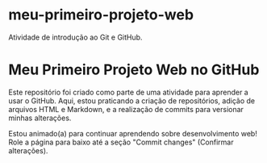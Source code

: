 # meu-primeiro-projeto-web
Atividade de introdução ao Git e GitHub.
# Meu Primeiro Projeto Web no GitHub

Este repositório foi criado como parte de uma atividade para aprender a usar o GitHub.
Aqui, estou praticando a criação de repositórios, adição de arquivos HTML e Markdown,
e a realização de commits para versionar minhas alterações.

Estou animado(a) para continuar aprendendo sobre desenvolvimento web!
Role a página para baixo até a seção "Commit changes" (Confirmar alterações).
